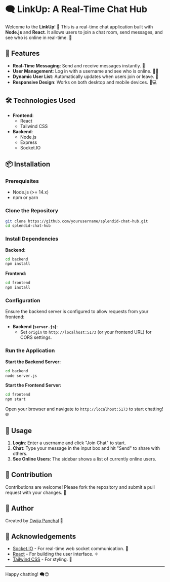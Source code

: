# 🗨️ LinkUp: A Real-Time Chat Hub

Welcome to the **LinkUp**! 🎉 This is a real-time chat application built with **Node.js** and **React**. It allows users to join a chat room, send messages, and see who is online in real-time. 🚀

## 🚀 Features

- **Real-Time Messaging**: Send and receive messages instantly. 💬
- **User Management**: Log in with a username and see who is online. 🧑‍💻
- **Dynamic User List**: Automatically updates when users join or leave. 👥
- **Responsive Design**: Works on both desktop and mobile devices. 📱💻

## 🛠️ Technologies Used

- **Frontend**: 
  - React
  - Tailwind CSS
- **Backend**: 
  - Node.js
  - Express
  - Socket.IO

## 📦 Installation

### Prerequisites

- Node.js (>= 14.x)
- npm or yarn

### Clone the Repository

```bash
git clone https://github.com/yourusername/splendid-chat-hub.git
cd splendid-chat-hub
```

### Install Dependencies

**Backend:**

```bash
cd backend
npm install
```

**Frontend:**

```bash
cd frontend
npm install
```

### Configuration

Ensure the backend server is configured to allow requests from your frontend:

- **Backend (`server.js`)**: 
  - Set `origin` to `http://localhost:5173` (or your frontend URL) for CORS settings.

### Run the Application

**Start the Backend Server:**

```bash
cd backend
node server.js
```

**Start the Frontend Server:**

```bash
cd frontend
npm start
```

Open your browser and navigate to `http://localhost:5173` to start chatting! 🌐

## 🧩 Usage

1. **Login**: Enter a username and click "Join Chat" to start.
2. **Chat**: Type your message in the input box and hit "Send" to share with others.
3. **See Online Users**: The sidebar shows a list of currently online users.

## 📝 Contribution

Contributions are welcome! Please fork the repository and submit a pull request with your changes. 🙌


## 👤 Author

Created by [Dwija Panchal](https://www.linkedin.com/in/dwijapanchal) 🎨

## 📢 Acknowledgements

- [Socket.IO](https://socket.io/) - For real-time web socket communication. 🔗
- [React](https://reactjs.org/) - For building the user interface. ⚛️
- [Tailwind CSS](https://tailwindcss.com/) - For styling. 🎨

---

Happy chatting! 🗨️😊
